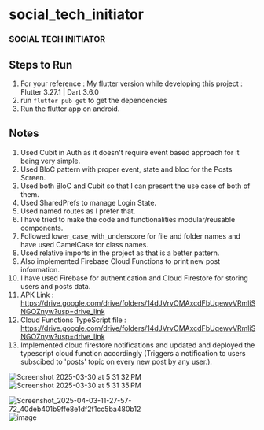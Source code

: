 # social_tech_initiator

### SOCIAL TECH INITIATOR ###

## Steps to Run ##
1. For your reference : My flutter version while developing this project : Flutter 3.27.1 | Dart 3.6.0
2. run ```flutter pub get``` to get the dependencies
3. Run the flutter app on android.

## Notes ##
1. Used Cubit in Auth as it doesn't require event based approach for it being very simple.
2. Used BloC pattern with proper event, state and bloc for the Posts Screen.
3. Used both BloC and Cubit so that I can present the use case of both of them.
4. Used SharedPrefs to manage Login State.
5. Used named routes as I prefer that.
6. I have tried to make the code and functionalities modular/reusable components.
7. Followed lower_case_with_underscore for file and folder names and have used CamelCase for class names.
8. Used relative imports in the project as that is a better pattern.
9. Also implemented Firebase Cloud Functions to print new post information.
10. I have used Firebase for authentication and Cloud Firestore for storing users and posts data.
11. APK Link : https://drive.google.com/drive/folders/14dJVrvOMAxcdFbUqewvVRmliSNGOZnyw?usp=drive_link
12. Cloud Functions TypeScript file : https://drive.google.com/drive/folders/14dJVrvOMAxcdFbUqewvVRmliSNGOZnyw?usp=drive_link
13. Implemented cloud firestore notifications and updated and deployed the typescript cloud function accordingly (Triggers a notification to users subscibed to 'posts' topic on every new post by any user.).

![Screenshot 2025-03-30 at 5 31 32 PM](https://github.com/user-attachments/assets/6c8b2c96-eca4-460d-9b38-33c98b5d0a2e)
![Screenshot 2025-03-30 at 5 31 35 PM](https://github.com/user-attachments/assets/af55e32f-2603-4573-b0ac-895a33659ad0)

![Screenshot_2025-04-03-11-27-57-72_40deb401b9ffe8e1df2f1cc5ba480b12](https://github.com/user-attachments/assets/1eab6341-a3e7-4c3f-a964-3e81a8c52b5c)
![image](https://github.com/user-attachments/assets/eda6a673-95b0-49b5-ad36-4a305309a5e3)

